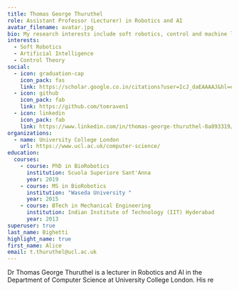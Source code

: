 ```yaml
---
title: Thomas George Thuruthel
role: Assistant Professor (Lecturer) in Robotics and AI
avatar_filename: avatar.jpg
bio: My research interests include soft robotics, control and machine learning
interests:
  - Soft Robotics
  - Artificial Intelligence
  - Control Theory
social:
  - icon: graduation-cap
    icon_pack: fas
    link: https://scholar.google.co.in/citations?user=IcJ_daEAAAAJ&hl=en
  - icon: github
    icon_pack: fab
    link: https://github.com/tomraven1
  - icon: linkedin
    icon_pack: fab
    link: https://www.linkedin.com/in/thomas-george-thuruthel-8a893319/
organizations:
  - name: University College London
    url: https://www.ucl.ac.uk/computer-science/
education:
  courses:
    - course: PhD in BioRobotics
      institution: Scuola Superiore Sant'Anna
      year: 2019
    - course: MS in BioRobotics
      institution: "Waseda University "
      year: 2015
    - course: BTech in Mechanical Engineering
      institution: Indian Institute of Technology (IIT) Hyderabad
      year: 2013
superuser: true
last_name: Bighetti
highlight_name: true
first_name: Alice
email: t.thuruthel@ucl.ac.uk
---
```

D﻿r Thomas George Thuruthel is a lecturer in Robotics and AI in the Department of Computer Science at University College London. H﻿is re